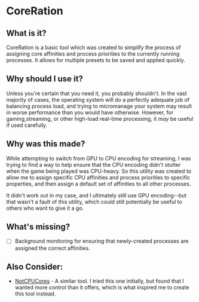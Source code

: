 # CoreRation

## What is it?

CoreRation is a basic tool which was created to simplify the process of assigning core affinities and process priorities to the currently running processes. It allows for multiple presets to be saved and applied quickly.

## Why should I use it?

Unless you're certain that you need it, you probably shouldn't. In the vast majority of cases, the operating system will do a perfectly adequate job of balancing process load, and trying to micromanage your system may result in worse performance than you would have otherwise. However, for gaming,streaming, or other high-load real-time processing, it *may* be useful if used carefully.

## Why was this made?

While attempting to switch from GPU to CPU encoding for streaming, I was trying to find a way to help ensure that the CPU encoding didn't stutter when the game being played was CPU-heavy. So this utility was created to allow me to assign specific CPU affinities and process priorities to specific properties, and then assign a default set of affinities to all other processes.

It didn't work out in my case, and I ultimately still use GPU encoding--but that wasn't a fault of this utility, which could still potentially be useful to others who want to give it a go.

## What's missing?

- [ ] Background monitoring for ensuring that newly-created processes are assigned the correct affinities.

## Also Consider:

* [NotCPUCores](https://github.com/rcmaehl/NotCPUCores) - A similar tool. I tried this one initially, but found that I wanted more control than it offers, which is what inspired me to create this tool instead.
